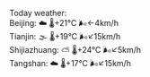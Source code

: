Today weather:  
Beijing: ☁️   🌡️+21°C 🌬️←4km/h  
Tianjin: 🌫  🌡️+19°C 🌬️↙15km/h  
Shijiazhuang: ⛅️  🌡️+24°C 🌬️↙5km/h  
Tangshan: ☁️   🌡️+17°C 🌬️↙15km/h  

